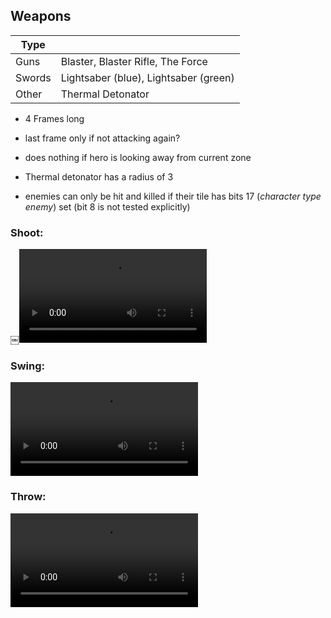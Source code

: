 ## Weapons

| Type   |                                       |
| ------ | ------------------------------------- |
| Guns   | Blaster, Blaster Rifle, The Force     |
| Swords | Lightsaber (blue), Lightsaber (green) |
| Other  | Thermal Detonator                     |

- 4 Frames long
- last frame only if not attacking again?
- does nothing if hero is looking away from current zone
- Thermal detonator has a radius of 3

- enemies can only be hit and killed if their tile has bits 17 (_character type enemy_) set (bit 8 is not tested explicitly)

### Shoot:

￼![shoot.mov](images/shoot.mov)

### Swing:

![swing.mov](images/swing.mov)

### Throw:

![throw.mov](images/throw.mov)
